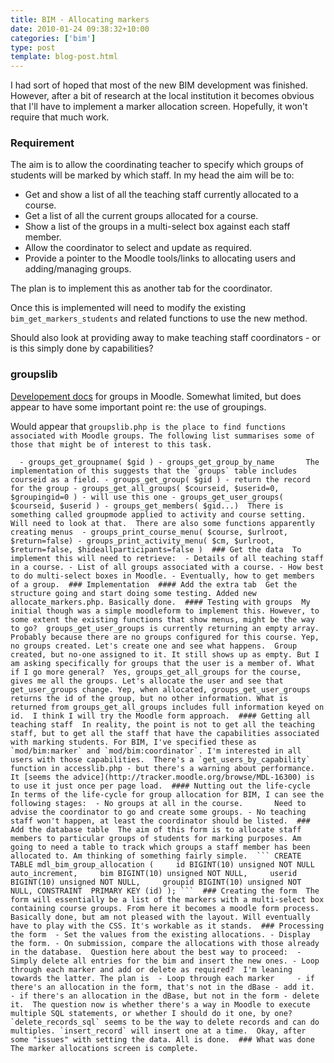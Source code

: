 ```yaml
---
title: BIM - Allocating markers
date: 2010-01-24 09:38:32+10:00
categories: ['bim']
type: post
template: blog-post.html
---
```

I had sort of hoped that most of the new BIM development was finished. However, after a bit of research at the local institution it becomes obvious that I'll have to implement a marker allocation screen. Hopefully, it won't require that much work.

### Requirement

The aim is to allow the coordinating teacher to specify which groups of students will be marked by which staff. In my head the aim will be to:

- Get and show a list of all the teaching staff currently allocated to a course.
- Get a list of all the current groups allocated for a course.
- Show a list of the groups in a multi-select box against each staff member.
- Allow the coordinator to select and update as required.
- Provide a pointer to the Moodle tools/links to allocating users and adding/managing groups.

The plan is to implement this as another tab for the coordinator.

Once this is implemented will need to modify the existing `bim_get_markers_students` and related functions to use the new method.

Should also look at providing away to make teaching staff coordinators - or is this simply done by capabilities?

### groupslib

[Developement docs](http://docs.moodle.org/en/Development:Groups) for groups in Moodle. Somewhat limited, but does appear to have some important point re: the use of groupings.

Would appear that `groupslib.php is the place to find functions associated with Moodle groups. The following list summarises some of those that might be of interest to this task.`

``   - groups_get_groupname( $gid ) - groups_get_group_by_name       The implementation of this suggests that the `groups` table includes courseid as a field. - groups_get_group( $gid ) - return the record for the group - groups_get_all_groups( $courseid, $userid=0, $groupingid=0 ) - will use this one - groups_get_user_groups( $courseid, $userid ) - groups_get_members( $gid...)  There is something called groupmode applied to activity and course setting. Will need to look at that.  There are also some functions apparently creating menus  - groups_print_course_menu( $course, $urlroot, $return=false) - groups_print_activity_menu( $cm, $urlroot, $return=false, $hideallparticipants=false )  ### Get the data  To implement this will need to retrieve:  - Details of all teaching staff in a course. - List of all groups associated with a course. - How best to do multi-select boxes in Moodle. - Eventually, how to get members of a group.  ### Implementation  #### Add the extra tab  Get the structure going and start doing some testing. Added new allocate_markers.php. Basically done.  #### Testing with groups  My initial though was a simple moodleform to implement this. However, to some extent the existing functions that show menus, might be the way to go?  groups_get_user_groups is currently returning an empty array. Probably because there are no groups configured for this course. Yep, no groups created. Let's create one and see what happens.  Group created, but no-one assigned to it. It still shows up as empty. But I am asking specifically for groups that the user is a member of. What if I go more general?  Yes, groups_get_all_groups for the course, gives me all the groups. Let's allocate the user and see that get_user_groups change. Yep, when allocated, groups_get_user_groups returns the id of the group, but no other information. What is returned from groups_get_all_groups includes full information keyed on id.  I think I will try the Moodle form approach.  #### Getting all teaching staff  In reality, the point is not to get all the teaching staff, but to get all the staff that have the capabilities associated with marking students. For BIM, I've specified these as `mod/bim:marker` and `mod/bim:coordinator`. I'm interested in all users with those capabilities.  There's a `get_users_by_capability` function in accesslib.php - but there's a warning about performance. It [seems the advice](http://tracker.moodle.org/browse/MDL-16300) is to use it just once per page load.  #### Nutting out the life-cycle  In terms of the life-cycle for group allocation for BIM, I can see the following stages:  - No groups at all in the course.       Need to advise the coordinator to go and create some groups. - No teaching staff won't happen, at least the coordinator should be listed.  ### Add the database table  The aim of this form is to allocate staff members to particular groups of students for marking purposes. Am going to need a table to track which groups a staff member has been allocated to. Am thinking of something fairly simple.  ``` CREATE TABLE mdl_bim_group_allocation (     id BIGINT(10) unsigned NOT NULL auto_increment,     bim BIGINT(10) unsigned NOT NULL,     userid BIGINT(10) unsigned NOT NULL,     groupid BIGINT(10) unsigned NOT NULL, CONSTRAINT  PRIMARY KEY (id) ); ```  ### Creating the form  The form will essentially be a list of the markers with a multi-select box containing course groups. From here it becomes a moodle form process.  Basically done, but am not pleased with the layout. Will eventually have to play with the CSS. It's workable as it stands.  ### Processing the form  - Set the values from the existing allocations. - Display the form. - On submission, compare the allocations with those already in the database.  Question here about the best way to proceed:  - Simply delete all entries for the bim and insert the new ones. - Loop through each marker and add or delete as required?  I'm leaning towards the latter. The plan is  - Loop through each marker     - if there's an allocation in the form, that's not in the dBase - add it.     - if there's an allocation in the dBase, but not in the form - delete it.  The question now is whether there's a way in Moodle to execute multiple SQL statements, or whether I should do it one, by one?  `delete_records_sql` seems to be the way to delete records and can do multiples. `insert_record` will insert one at a time.  Okay, after some "issues" with setting the data. All is done.  ### What was done  The marker allocations screen is complete.   ``